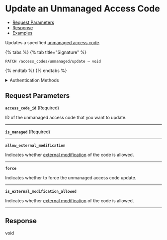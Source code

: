 # Update an Unmanaged Access Code

- [Request Parameters](./#request-parameters)
- [Response](./#response)
- [Examples](./#examples)

Updates a specified [unmanaged access code](https://docs.seam.co/latest/capability-guides/smart-locks/access-codes/migrating-existing-access-codes).

{% tabs %}
{% tab title="Signature" %}
```
PATCH /access_codes/unmanaged/update ⇒ void
```
{% endtab %}
{% endtabs %}

<details>

<summary>Authentication Methods</summary>

- API key
- Client session token
- Personal access token
  <br>Must also include the `seam-workspace` header in the request.

To learn more, see [Authentication](https://docs.seam.co/latest/api/authentication).
</details>

## Request Parameters

**`access_code_id`**  (Required)

ID of the unmanaged access code that you want to update.

---

**`is_managed`**  (Required)

---

**`allow_external_modification`** 

Indicates whether [external modification](https://docs.seam.co/latest/capability-guides/smart-locks/access-codes#external-modification) of the code is allowed.

---

**`force`** 

Indicates whether to force the unmanaged access code update.

---

**`is_external_modification_allowed`** 

Indicates whether [external modification](https://docs.seam.co/latest/capability-guides/smart-locks/access-codes#external-modification) of the code is allowed.

---


## Response

void
